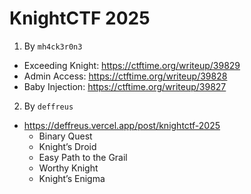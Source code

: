 # KnightCTF 2025

1. By `mh4ck3r0n3`
- Exceeding Knight: https://ctftime.org/writeup/39829
- Admin Access: https://ctftime.org/writeup/39828
- Baby Injection: https://ctftime.org/writeup/39827
2. By `deffreus`
- https://deffreus.vercel.app/post/knightctf-2025
    - Binary Quest
    - Knight’s Droid
    - Easy Path to the Grail
    - Worthy Knight
    - Knight’s Enigma